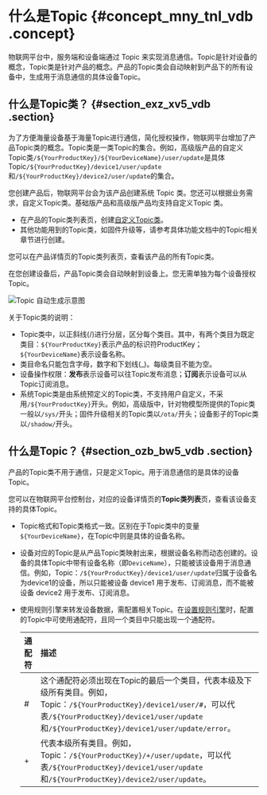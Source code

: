 # 什么是Topic {#concept_mny_tnl_vdb .concept}

物联网平台中，服务端和设备端通过 Topic 来实现消息通信。Topic是针对设备的概念，Topic类是针对产品的概念。产品的Topic类会自动映射到产品下的所有设备中，生成用于消息通信的具体设备Topic。

## 什么是Topic类？ {#section_exz_xv5_vdb .section}

为了方便海量设备基于海量Topic进行通信，简化授权操作，物联网平台增加了产品Topic类的概念。Topic类是一类Topic的集合。例如，高级版产品的自定义Topic类`/${YourProductKey}/${YourDeviceName}/user/update`是具体Topic`/${YourProductKey}/device1/user/update`和`/${YourProductKey}/device2/user/update`的集合。

您创建产品后，物联网平台会为该产品创建系统 Topic 类。您还可以根据业务需求，自定义Topic类。基础版产品和高级版产品均支持自定义Topic 类。

-   在产品的Topic类列表页，创建[自定义Topic类](intl.zh-CN/用户指南/产品与设备/Topic/自定义Topic.md#)。
-   其他功能用到的Topic类，如固件升级等，请参考具体功能文档中的Topic相关章节进行创建。

您可以在产品详情页的Topic类列表页，查看该产品的所有Topic类。

在您创建设备后，产品Topic类会自动映射到设备上。您无需单独为每个设备授权Topic。

![](images/35287_zh-CN.png "Topic 自动生成示意图")

关于Topic类的说明：

-   Topic类中，以正斜线\(/\)进行分层，区分每个类目。其中，有两个类目为既定类目：`${YourProductKey}`表示产品的标识符ProductKey；`${YourDeviceName}`表示设备名称。
-   类目命名只能包含字母，数字和下划线\(\_\)。每级类目不能为空。
-   设备操作权限：**发布**表示设备可以往Topic发布消息；**订阅**表示设备可以从Topic订阅消息。
-   系统Topic类是由系统预定义的Topic类，不支持用户自定义，不采用`/${YourProductKey}`开头。例如，高级版中，针对物模型所提供的Topic类一般以`/sys/`开头；固件升级相关的Topic类以`/ota/`开头；设备影子的Topic类以`/shadow/`开头。

## 什么是Topic？ {#section_ozb_bw5_vdb .section}

产品的Topic类不用于通信，只是定义Topic。用于消息通信的是具体的设备Topic。

您可以在物联网平台控制台，对应的设备详情页的**Topic类列表**页，查看该设备支持的具体Topic。

-   Topic格式和Topic类格式一致。区别在于Topic类中的变量`${YourDeviceName}`，在Topic中则是具体的设备名称。
-   设备对应的Topic是从产品Topic类映射出来，根据设备名称而动态创建的。设备的具体Topic中带有设备名称（即`DeviceName`），只能被该设备用于消息通信。例如，Topic：`/${YourProductKey}/device1/user/update`归属于设备名为device1的设备，所以只能被设备 device1 用于发布、订阅消息，而不能被设备 device2 用于发布、订阅消息。
-   使用规则引擎来转发设备数据，需配置相关Topic。在[设置规则引擎](intl.zh-CN/用户指南/规则引擎/数据流转/设置数据流转规则.md#)时，配置的Topic中可使用通配符，且同一个类目中只能出现一个通配符。

    |通配符|描述|
    |:--|:-|
    |\#|这个通配符必须出现在Topic的最后一个类目，代表本级及下级所有类目。例如， Topic：`/${YourProductKey}/device1/user/#`，可以代表`/${YourProductKey}/device1/user/update`和`/${YourProductKey}/device1/user/update/error`。|
    |+|代表本级所有类目。例如，Topic：`/${YourProductKey}/+/user/update`，可以代表`/${YourProductKey}/device1/user/update`和`/${YourProductKey}/device2/user/update`。|


